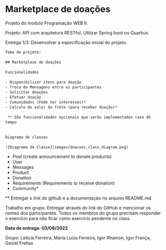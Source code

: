 # Marketplace de doações

Projeto do modulo Programação WEB II.

Projeto: API com arquitetura RESTful. Utilizar Spring boot ou Quarkus.

Entrega 1/3: Desenvolver a especificação inicial do projeto:

    Tema do projeto:
    
    ## Marketplace de doações
    
    Funcionalidades
    
    - Disponibilizar itens para doação
    - Troca de Mensagens entre os participantes
    - Solicitar doações
    - Efetuar doação
    - Comunidades (Pode ter interesses)*
    - Calculo do valor do frete (para receber doação)*
     
     ** São funcionalidades opcionais que serão implementadas caso dê tempo

    
    Diagrama de classes
    
    ![Diagrama de Classe](images/doacoes_class_diagram.png)

- Post (create announcement to donate products)
- User
- Messages
- Product
- Donation
- Requirements (Requirements to receive donation)
- Community*

** Entregar o link do github e a documentação no arquivo README.md

Trabalho em grupo. Entregar através do link do GitHub e mencionar os nomes dos participantes. Todos os membros do grupo precisam responder o exercício para não ficar como exercício pendente no class.

**Data de entrega: 03/08/2022**

Grupo:
Letícia Ferreira,
Maria Luiza Ferreira,
Igor Rhamon,
Igor França,
Gesiel Freitas
